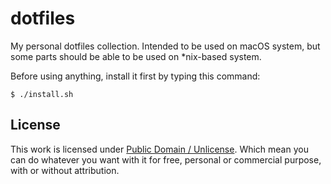 # dotfiles

My personal dotfiles collection. Intended to be used on macOS system, but some parts should be able to be used on \*nix-based system.

Before using anything, install it first by typing this command:

    $ ./install.sh

## License

This work is licensed under [Public Domain / Unlicense](https://github.com/junian/dotfiles/blob/master/LICENSE). Which mean you can do whatever you want with it for free, personal or commercial purpose, with or without attribution.
